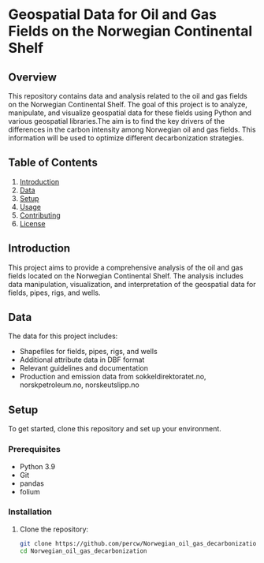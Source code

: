 # Geospatial Data for Oil and Gas Fields on the Norwegian Continental Shelf

## Overview

This repository contains data and analysis related to the oil and gas fields on the Norwegian Continental Shelf. The goal of this project is to analyze, manipulate, and visualize geospatial data for these fields using Python and various geospatial libraries.The aim is to find the key drivers of the differences in the carbon intensity among Norwegian oil and gas fields. This information will be used to optimize different decarbonization strategies.

## Table of Contents

1. [Introduction](#introduction)
2. [Data](#data)
3. [Setup](#setup)
4. [Usage](#usage)
5. [Contributing](#contributing)
6. [License](#license)

## Introduction

This project aims to provide a comprehensive analysis of the oil and gas fields located on the Norwegian Continental Shelf. The analysis includes data manipulation, visualization, and interpretation of the geospatial data for fields, pipes, rigs, and wells.

## Data

The data for this project includes:
- Shapefiles for fields, pipes, rigs, and wells
- Additional attribute data in DBF format
- Relevant guidelines and documentation
- Production and emission data from sokkeldirektoratet.no, norskpetroleum.no, norskeutslipp.no

## Setup

To get started, clone this repository and set up your environment.

### Prerequisites

- Python 3.9
- Git
- pandas
- folium

### Installation

1. Clone the repository:

   ```sh
   git clone https://github.com/percw/Norwegian_oil_gas_decarbonization/.git
   cd Norwegian_oil_gas_decarbonization
